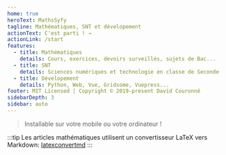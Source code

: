 ```yaml
---
home: true
heroText: MathsSyfy
tagline: Mathématiques, SNT et dévelopement
actionText: C'est parti ! →
actionLink: /start
features:
  - title: Mathématiques
    details: Cours, exercices, devoirs surveillés, sujets de Bac...
  - title: SNT
    details: Sciences numériques et technologie en classe de Seconde
  - title: Dévelopement
    details: Python, Web, Vue, Gridsome, Vuepress...
footer: MIT Licensed | Copyright © 2019-present David Couronné
sidebarDepth: 3
sidebar: auto
---
```




> Installable sur votre mobile ou votre ordinateur !

:::tip
Les articles mathématiques utilisent un convertisseur LaTeX vers Markdown: [latexconvertmd](https://latexconvertmd.netlify.com/)
:::